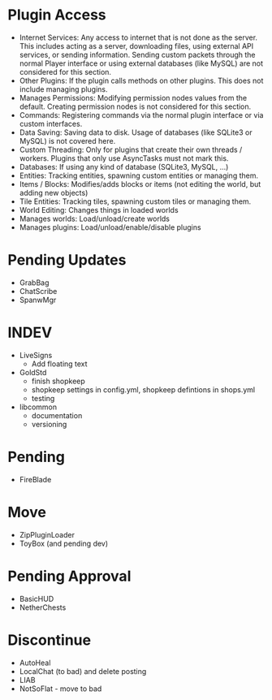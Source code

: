 # Plugin Access

* Internet Services: Any access to internet that is not done as the
  server. This includes acting as a server, downloading files, using
  external API services, or sending information. Sending custom
  packets through the normal Player interface or using external
  databases (like MySQL) are not considered for this section.
* Other Plugins: If the plugin calls methods on other plugins. This
  does not include managing plugins.
* Manages Permissions: Modifying permission nodes values from the
  default. Creating permission nodes is not considered for this
  section.
* Commands: Registering commands via the normal plugin interface or
  via custom interfaces.
* Data Saving: Saving data to disk. Usage of databases (like SQLite3
  or MySQL) is not covered here.
* Custom Threading: Only for plugins that create their own threads /
  workers. Plugins that only use AsyncTasks must not mark this.
* Databases: If using any kind of database (SQLite3, MySQL, ...)
* Entities: Tracking entities, spawning custom entities or managing
  them.
* Items / Blocks: Modifies/adds blocks or items (not editing the
  world, but adding new objects)
* Tile Entities: Tracking tiles, spawning custom tiles or managing
  them.
* World Editing: Changes things in loaded worlds
* Manages worlds: Load/unload/create worlds
* Manages plugins: Load/unload/enable/disable plugins

# Pending Updates

- GrabBag
- ChatScribe
- SpanwMgr

# INDEV

- LiveSigns
  - Add floating text
- GoldStd
  - finish shopkeep
  - shopkeep settings in config.yml, shopkeep defintions in shops.yml
  - testing
- libcommon
  - documentation
  - versioning

# Pending

- FireBlade

# Move

- ZipPluginLoader
- ToyBox (and pending dev)

# Pending Approval

- BasicHUD
- NetherChests

# Discontinue

- AutoHeal
- LocalChat (to bad) and delete posting
- LIAB
- NotSoFlat - move to bad
